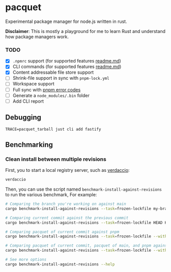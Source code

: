# pacquet

Experimental package manager for node.js written in rust.

**Disclaimer**: This is mostly a playground for me to learn Rust and understand how package managers work.

### TODO

- [x] `.npmrc` support (for supported features [readme.md](./crates/npmrc/README.md))
- [x] CLI commands (for supported features [readme.md](./crates/cli/README.md))
- [x] Content addressable file store support
- [ ] Shrink-file support in sync with `pnpm-lock.yml`
- [ ] Workspace support
- [ ] Full sync with [pnpm error codes](https://pnpm.io/errors)
- [ ] Generate a `node_modules/.bin` folder
- [ ] Add CLI report

## Debugging

```shell
TRACE=pacquet_tarball just cli add fastify
```

## Benchmarking

### Clean install between multiple revisions

First, you to start a local registry server, such as [verdaccio](https://verdaccio.org/):

```sh
verdaccio
```

Then, you can use the script named `benchmark-install-against-revisions` to run the various benchmark, For example:

```sh
# Comparing the branch you're working on against main
cargo benchmark-install-against-revisions --task=frozen-lockfile my-branch main
```

```sh
# Comparing current commit against the previous commit
cargo benchmark-install-against-revisions --task=frozen-lockfile HEAD HEAD~
```

```sh
# Comparing pacquet of current commit against pnpm
cargo benchmark-install-against-revisions --task=frozen-lockfile --with-pnpm HEAD
```

```sh
# Comparing pacquet of current commit, pacquet of main, and pnpm against each other
cargo benchmark-install-against-revisions --task=frozen-lockfile --with-pnpm HEAD main
```

```sh
# See more options
cargo benchmark-install-against-revisions --help
```
